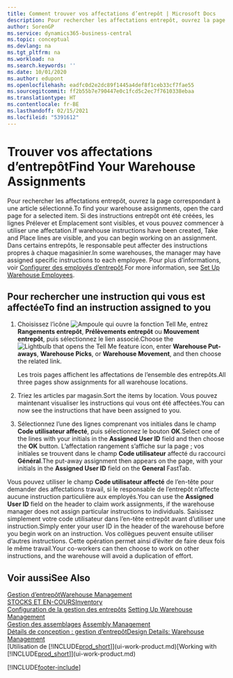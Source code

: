 ```yaml
---
title: Comment trouver vos affectations d’entrepôt | Microsoft Docs
description: Pour rechercher les affectations entrepôt, ouvrez la page correspondant à une article sélectionné. Si des instructions entrepôt ont été créées, les lignes Prélever et Emplacement sont visibles, et vous pouvez commencer à utiliser une affectation. Dans certains entrepôts, le responsable peut affecter des instructions propres à chaque magasinier.
author: SorenGP
ms.service: dynamics365-business-central
ms.topic: conceptual
ms.devlang: na
ms.tgt_pltfrm: na
ms.workload: na
ms.search.keywords: ''
ms.date: 10/01/2020
ms.author: edupont
ms.openlocfilehash: eadfc0d2e2dc89f1445a4def8f1ceb33cf7fae55
ms.sourcegitcommit: ff2b55b7e790447e0c1fcd5c2ec7f7610338ebaa
ms.translationtype: HT
ms.contentlocale: fr-BE
ms.lasthandoff: 02/15/2021
ms.locfileid: "5391612"
---
```

# <a name="find-your-warehouse-assignments"></a><span data-ttu-id="22878-105">Trouver vos affectations d’entrepôt</span><span class="sxs-lookup"><span data-stu-id="22878-105">Find Your Warehouse Assignments</span></span>
<span data-ttu-id="22878-106">Pour rechercher les affectations entrepôt, ouvrez la page correspondant à une article sélectionné.</span><span class="sxs-lookup"><span data-stu-id="22878-106">To find your warehouse assignments, open the card page for a selected item.</span></span> <span data-ttu-id="22878-107">Si des instructions entrepôt ont été créées, les lignes Prélever et Emplacement sont visibles, et vous pouvez commencer à utiliser une affectation.</span><span class="sxs-lookup"><span data-stu-id="22878-107">If warehouse instructions have been created, Take and Place lines are visible, and you can begin working on an assignment.</span></span> <span data-ttu-id="22878-108">Dans certains entrepôts, le responsable peut affecter des instructions propres à chaque magasinier.</span><span class="sxs-lookup"><span data-stu-id="22878-108">In some warehouses, the manager may have assigned specific instructions to each employee.</span></span> <span data-ttu-id="22878-109">Pour plus d’informations, voir [Configurer des employés d’entrepôt](warehouse-how-to-set-up-warehouse-employees.md).</span><span class="sxs-lookup"><span data-stu-id="22878-109">For more information, see [Set Up Warehouse Employees](warehouse-how-to-set-up-warehouse-employees.md).</span></span>

## <a name="to-find-an-instruction-assigned-to-you"></a><span data-ttu-id="22878-110">Pour rechercher une instruction qui vous est affectée</span><span class="sxs-lookup"><span data-stu-id="22878-110">To find an instruction assigned to you</span></span>  
1.  <span data-ttu-id="22878-111">Choisissez l’icône ![Ampoule qui ouvre la fonction Tell Me](media/ui-search/search_small.png "Dites-moi ce que vous voulez faire"), entrez **Rangements entrepôt**, **Prélèvements entrepôt** ou **Mouvement entrepôt**, puis sélectionnez le lien associé.</span><span class="sxs-lookup"><span data-stu-id="22878-111">Choose the ![Lightbulb that opens the Tell Me feature](media/ui-search/search_small.png "Tell me what you want to do") icon, enter **Warehouse Put-aways**, **Warehouse Picks**, or **Warehouse Movement**, and then choose the related link.</span></span>

    <span data-ttu-id="22878-112">Les trois pages affichent les affectations de l’ensemble des entrepôts.</span><span class="sxs-lookup"><span data-stu-id="22878-112">All three pages show assignments for all warehouse locations.</span></span>  

2. <span data-ttu-id="22878-113">Triez les articles par magasin.</span><span class="sxs-lookup"><span data-stu-id="22878-113">Sort the items by location.</span></span> <span data-ttu-id="22878-114">Vous pouvez maintenant visualiser les instructions qui vous ont été affectées.</span><span class="sxs-lookup"><span data-stu-id="22878-114">You can now see the instructions that have been assigned to you.</span></span>  
3. <span data-ttu-id="22878-115">Sélectionnez l’une des lignes comprenant vos initiales dans le champ **Code utilisateur affecté**, puis sélectionnez le bouton **OK**.</span><span class="sxs-lookup"><span data-stu-id="22878-115">Select one of the lines with your initials in the **Assigned User ID** field and then choose the **OK** button.</span></span> <span data-ttu-id="22878-116">L’affectation rangement s’affiche sur la page ; vos initiales se trouvent dans le champ **Code utilisateur** affecté du raccourci **Général**.</span><span class="sxs-lookup"><span data-stu-id="22878-116">The put-away assignment then appears on the page, with your initials in the **Assigned User ID** field on the **General** FastTab.</span></span>  

<span data-ttu-id="22878-117">Vous pouvez utiliser le champ **Code utilisateur affecté** de l’en-tête pour demander des affectations travail, si le responsable de l’entrepôt n’affecte aucune instruction particulière aux employés.</span><span class="sxs-lookup"><span data-stu-id="22878-117">You can use the **Assigned User ID** field on the header to claim work assignments, if the warehouse manager does not assign particular instructions to individuals.</span></span> <span data-ttu-id="22878-118">Saisissez simplement votre code utilisateur dans l’en-tête entrepôt avant d’utiliser une instruction.</span><span class="sxs-lookup"><span data-stu-id="22878-118">Simply enter your user ID in the header of the warehouse before you begin work on an instruction.</span></span> <span data-ttu-id="22878-119">Vos collègues peuvent ensuite utiliser d’autres instructions. Cette opération permet ainsi d’éviter de faire deux fois le même travail.</span><span class="sxs-lookup"><span data-stu-id="22878-119">Your co-workers can then choose to work on other instructions, and the warehouse will avoid a duplication of effort.</span></span>  

## <a name="see-also"></a><span data-ttu-id="22878-120">Voir aussi</span><span class="sxs-lookup"><span data-stu-id="22878-120">See Also</span></span>  
[<span data-ttu-id="22878-121">Gestion d’entrepôt</span><span class="sxs-lookup"><span data-stu-id="22878-121">Warehouse Management</span></span>](warehouse-manage-warehouse.md)  
[<span data-ttu-id="22878-122">STOCKS ET EN-COURS</span><span class="sxs-lookup"><span data-stu-id="22878-122">Inventory</span></span>](inventory-manage-inventory.md)  
<span data-ttu-id="22878-123">[Configuration de la gestion des entrepôts](warehouse-setup-warehouse.md)   </span><span class="sxs-lookup"><span data-stu-id="22878-123">[Setting Up Warehouse Management](warehouse-setup-warehouse.md)   </span></span>  
<span data-ttu-id="22878-124">[Gestion des assemblages](assembly-assemble-items.md)  </span><span class="sxs-lookup"><span data-stu-id="22878-124">[Assembly Management](assembly-assemble-items.md)  </span></span>  
[<span data-ttu-id="22878-125">Détails de conception : gestion d’entrepôt</span><span class="sxs-lookup"><span data-stu-id="22878-125">Design Details: Warehouse Management</span></span>](design-details-warehouse-management.md)  
<span data-ttu-id="22878-126">[Utilisation de [!INCLUDE[prod_short](includes/prod_short.md)]](ui-work-product.md)</span><span class="sxs-lookup"><span data-stu-id="22878-126">[Working with [!INCLUDE[prod_short](includes/prod_short.md)]](ui-work-product.md)</span></span> 


[!INCLUDE[footer-include](includes/footer-banner.md)]
